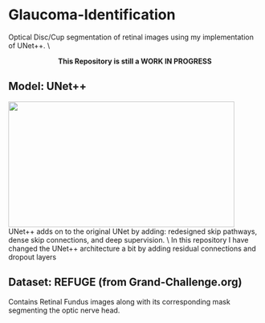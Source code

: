 # Glaucoma-Identification
Optical Disc/Cup segmentation of retinal images using my implementation of UNet++. \
<p align="center">
 <b>This Repository is still a WORK IN PROGRESS</b>
</p>

## Model: UNet++ 
<img src="https://miro.medium.com/max/658/1*ExIkm6cImpPgpetFW1kwyQ.png" width="450" height="250">
UNet++ adds on to the original UNet by adding: redesigned skip pathways, dense skip connections, and deep supervision. \
In this repository I have changed the UNet++ architecture a bit by adding residual connections and dropout layers 

## Dataset: REFUGE (from Grand-Challenge.org)
Contains Retinal Fundus images along with its corresponding mask segmenting the optic nerve head.
